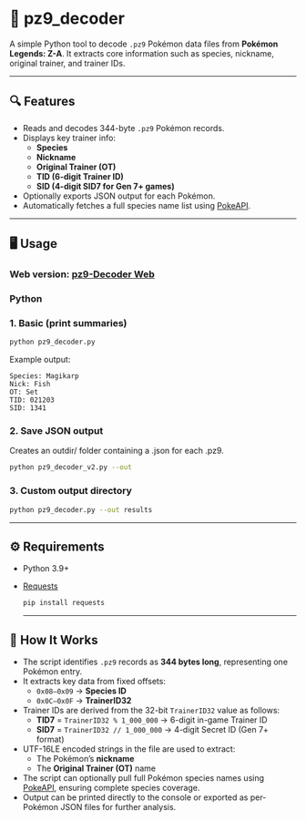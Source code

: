 # 🧩 pz9_decoder

A simple Python tool to decode `.pz9` Pokémon data files from **Pokémon Legends: Z-A**.
It extracts core information such as species, nickname, original trainer, and trainer IDs.

---

## 🔍 Features

- Reads and decodes 344-byte `.pz9` Pokémon records.
- Displays key trainer info:
  - **Species**
  - **Nickname**
  - **Original Trainer (OT)**
  - **TID (6-digit Trainer ID)**
  - **SID (4-digit SID7 for Gen 7+ games)**
- Optionally exports JSON output for each Pokémon.
- Automatically fetches a full species name list using [PokeAPI](https://pokeapi.co/).

---

## 🖥️ Usage

### Web version: **[pz9-Decoder Web](https://setmaster.github.io/pz9-Decoder/)**

### Python

### 1. Basic (print summaries)
```bash
python pz9_decoder.py
```

Example output:
```
Species: Magikarp
Nick: Fish
OT: Set
TID: 021203
SID: 1341
```

### 2. Save JSON output
Creates an outdir/ folder containing a .json for each .pz9.
```bash
python pz9_decoder_v2.py --out
```

### 3. Custom output directory
```bash
python pz9_decoder.py --out results
```

---

## ⚙️ Requirements

- Python 3.9+
- [Requests](https://pypi.org/project/requests/)
  ```bash
  pip install requests
  ```

  ---

  
## 🧠 How It Works

- The script identifies `.pz9` records as **344 bytes long**, representing one Pokémon entry.
- It extracts key data from fixed offsets:
  - `0x08–0x09` → **Species ID**  
  - `0x0C–0x0F` → **TrainerID32**
- Trainer IDs are derived from the 32-bit `TrainerID32` value as follows:
  - **TID7** = `TrainerID32 % 1_000_000` → 6-digit in-game Trainer ID  
  - **SID7** = `TrainerID32 // 1_000_000` → 4-digit Secret ID (Gen 7+ format)
- UTF-16LE encoded strings in the file are used to extract:
  - The Pokémon’s **nickname**
  - The **Original Trainer (OT)** name
- The script can optionally pull full Pokémon species names using [PokeAPI](https://pokeapi.co/), ensuring complete species coverage.
- Output can be printed directly to the console or exported as per-Pokémon JSON files for further analysis.

